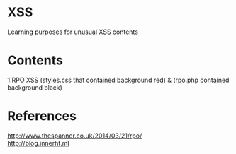 # XSS 
Learning purposes for unusual XSS contents 

# Contents
1.RPO XSS (styles.css that contained background red) & (rpo.php contained background black)

# References 
http://www.thespanner.co.uk/2014/03/21/rpo/ <br>
http://blog.innerht.ml


